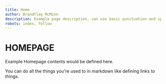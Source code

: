 ```yaml
---
title: Home
author: Brandtley McMinn
description: Example page description, can use basic punctuation and spaces :)
robots: index, follow
---
```


# HOMEPAGE

Example Homepage contents would be defined here.

You can do all the things you're used to in markdown like defining links to things.
